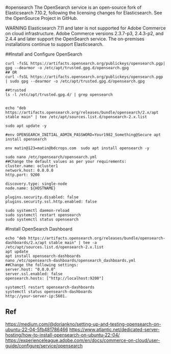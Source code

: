 #opensearch
The OpenSearch service is an open-source fork of Elasticsearch 7.10.2, following the licensing changes for Elasticsearch. See the OpenSource Project in GitHub.


WARNING
Elasticsearch 7.11 and later is not supported for Adobe Commerce on cloud infrastructure. Adobe Commerce versions 2.3.7-p3, 2.4.3-p2, and 2.4.4 and later support the OpenSearch service. The on-premises installations continue to support Elasticsearch.

##Install and Configure OpenSearch
    
    curl -fsSL https://artifacts.opensearch.org/publickeys/opensearch.pgp| gpg --dearmor -o /etc/apt/trusted.gpg.d/opensearch.gpg
    ## OR
    curl -fsSL https://artifacts.opensearch.org/publickeys/opensearch.pgp | sudo gpg --dearmor -o /etc/apt/trusted.gpg.d/opensearch.gpg
    
    ##trusted
    ls -l /etc/apt/trusted.gpg.d/ | grep opensearch

    
    echo "deb https://artifacts.opensearch.org/releases/bundle/opensearch/2.x/apt stable main" | tee /etc/apt/sources.list.d/opensearch-2.x.list
    
    sudo apt update -y
    
    #env OPENSEARCH_INITIAL_ADMIN_PASSWORD=Your1982_Something@Secure apt install opensearch
    
    env matin@123=matin@bdcrops.com  sudo apt install opensearch -y
    
    sudo nano /etc/opensearch/opensearch.yml
    ##Change the default values as per your requirements:
    cluster.name: ocluster1
    network.host: 0.0.0.0
    http.port: 9200
    
    discovery.type: single-node
    node.name: ${HOSTNAME}
    
    plugins.security.disabled: false
    plugins.security.ssl.http.enabled: false
    
    sudo systemctl daemon-reload
    sudo systemctl restart opensearch
    sudo systemctl status opensearch

#Install OpenSearch Dashboard

    echo "deb https://artifacts.opensearch.org/releases/bundle/opensearch-dashboards/2.x/apt stable main" | tee -a /etc/apt/sources.list.d/opensearch-2.x.list
    apt update
    apt install opensearch-dashboards
    nano /etc/opensearch-dashboards/opensearch_dashboards.yml
    ##Change the following settings:
    server.host: "0.0.0.0"
    server.ssl.enabled: false
    opensearch.hosts: ["http://localhost:9200"]
    
    systemctl restart opensearch-dashboards
    systemctl status opensearch-dashboards
    http://your-server-ip:5601.




## Ref
https://medium.com/@doriankno/setting-up-and-testing-opensearch-on-ubuntu-22-04-5fb481786466
https://www.atlantic.net/dedicated-server-hosting/how-to-install-opensearch-on-ubuntu-22-04/
https://experienceleague.adobe.com/en/docs/commerce-on-cloud/user-guide/configure/service/opensearch
